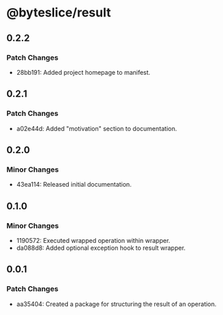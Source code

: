 # @byteslice/result

## 0.2.2

### Patch Changes

- 28bb191: Added project homepage to manifest.

## 0.2.1

### Patch Changes

- a02e44d: Added "motivation" section to documentation.

## 0.2.0

### Minor Changes

- 43ea114: Released initial documentation.

## 0.1.0

### Minor Changes

- 1190572: Executed wrapped operation within wrapper.
- da088d8: Added optional exception hook to result wrapper.

## 0.0.1

### Patch Changes

- aa35404: Created a package for structuring the result of an operation.
